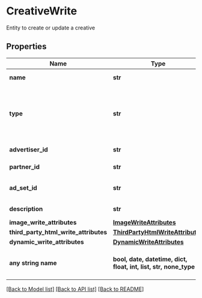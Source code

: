 # CreativeWrite

Entity to create or update a creative

## Properties
Name | Type | Description | Notes
------------ | ------------- | ------------- | -------------
**name** | **str** | The name of the creative | 
**type** | **str** | The type of the creative  You can use \&quot;Image\&quot;, \&quot; ThirdPartyHtml\&quot; or \&quot;Dynamic\&quot; | 
**advertiser_id** | **str** | Advertiser linked to the Creative | 
**partner_id** | **str** | Partner linked to the Creative | 
**ad_set_id** | **str** | Ad set on which Creative will be applied | [optional] 
**description** | **str** | The description of the creative | [optional] 
**image_write_attributes** | [**ImageWriteAttributes**](ImageWriteAttributes.md) |  | [optional] 
**third_party_html_write_attributes** | [**ThirdPartyHtmlWriteAttributes**](ThirdPartyHtmlWriteAttributes.md) |  | [optional] 
**dynamic_write_attributes** | [**DynamicWriteAttributes**](DynamicWriteAttributes.md) |  | [optional] 
**any string name** | **bool, date, datetime, dict, float, int, list, str, none_type** | any string name can be used but the value must be the correct type | [optional]

[[Back to Model list]](../README.md#documentation-for-models) [[Back to API list]](../README.md#documentation-for-api-endpoints) [[Back to README]](../README.md)


